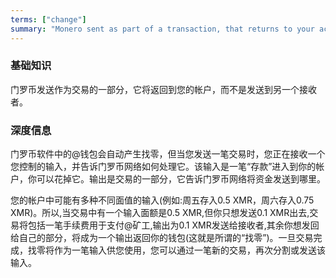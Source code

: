 ```yaml
---
terms: ["change"]
summary: "Monero sent as part of a transaction, that returns to your account instead of going to another recipient"
---
```


### 基础知识

门罗币发送作为交易的一部分，它将返回到您的帐户，而不是发送到另一个接收者。

### 深度信息

门罗币软件中的@钱包会自动产生找零，但当您发送一笔交易时，您正在接收一个您控制的输入，并告诉门罗币网络如何处理它。该输入是一笔“存款”进入到你的帐户，你可以花掉它。输出是交易的一部分，它告诉门罗币网络将资金发送到哪里。


您的帐户中可能有多种不同面值的输入(例如:周五存入0.5 XMR，周六存入0.75 XMR)。所以,当交易中有一个输入面额是0.5 XMR,但你只想发送0.1 XMR出去,交易将包括一笔手续费用于支付@矿工,输出为0.1 XMR发送给接收者,其余你想发回给自己的部分，将成为一个输出返回你的钱包(这就是所谓的“找零”)。一旦交易完成，找零将作为一笔输入供您使用，您可以通过一笔新的交易，再次分割或发送该输入。
